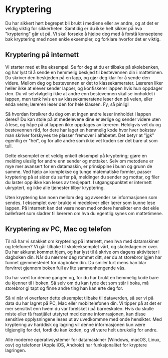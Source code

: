 # Kryptering

Du har sikkert hørt begrepet bli brukt i mediene eller av andre, og at det er veldig viktig for sikkerheten. Samtidig er du ikke helt sikker på hva "kryptering" går ut på. Vi skal forsøke å hjelpe deg med å forstå konseptene bak kryptering med noen enkle eksempler, og forklare hvorfor det er viktig.

## Kryptering på internett

Vi starter med et lite eksempel: Se for deg at du er tilbake på skolebenken, og har lyst til å sende en hemmelig beskjed til bestevennen din i mattetimen. Du skriver den beskjeden på en lapp, og gjør deg klar for å sende den videre. Mellom deg og bestevennen er det to klassekamerater. Læreren liker heller ikke at elever sender lapper, og konfiskerer lappen hvis hun oppdager den. Du vil selvfølgelig ikke at andre enn bestevennen skal se innholdet i lappen, men tenk hvis en av klassekameratene leser den på veien, eller enda verre; læreren leser den for hele klassen. Fy, så pinlig!

Så hvordan forsikrer du deg om at ingen andre leser innholdet i lappen deres? Du kan stole på at medelevene dine er ærlige og sender videre uten å lese, og håpe på at lappen ikke oppdages av læreren. Heldigvis vet du og bestevennen råd, for dere har laget en hemmelig kode hvor hver bokstav man skriver forskyves tre plasser fremover i alfabetet. Det betyr at "jgk" egentlig er "hei", og for alle andre som ikke vet koden ser det bare ut som tull.

Dette eksemplet er et veldig enkelt eksempel på kryptering; gjøre en melding uleslig for andre enn sender og mottaker. Selv om metodene er mye mer avansert for en datamaskin, er prinsippine i bunn og grunn de samme. Ved hjelp av komplekse og tunge matematiske formler, passer kryptering på at sider du surfer på, meldinger du sender og mottar, og filer du laster opp ikke kan leses av tredjepart. I utgangspunktet er internett ukryptert, og ikke alle tjenester tilbyr kryptering. 

Uten kryptering kan noen mellom deg og avsender se informasjonen som sendes. I eksemplet over brukte vi medelever eller lærer som kunne lese lappen. På internett kan det være noen med ondere hensikter enn det ekle bøllefrøet som sladrer til læreren om hva du egentlig synes om mattetimene.

## Kryptering av PC, Mac og telefon

Til nå har vi snakket om kryptering på internett, men hva med datamskiner og telefoner? Vi går tilbake til skoleeksemplet vårt, og skoledagen er over. Du har akkurat kommet hjem, og har lyst til å skrive om dagens aktiviteter i dagboken din. Når du nærmer deg rommet ditt, ser du at storebror igjen har funnet gjemmestedet for dagboken din. Du smiler lurt mens han blar forvirret gjennom boken full av lite sammenhengende vås.

Du har vært lur denne gangen og, for du har brukt en hemmelig kode bare du kjenner til i boken. Så selv om du kan tyde det som står i boka, må storebror gi tapt og finne andre ting han kan erte deg for.

Så vi når vi overfører dette eksemplet tilbake til dataverden, så ser vi på data du har lagret på PC, Mac eller mobiltelefonen din. Vi tipper på at det er mer sensitivt enn hvem du var forelsket i på barneskolen. Hvis du skulle miste eller få frastjålet utstyret med denne infomrasjonen, kan disse sensitive opplysningene leses ut av uvedkommne med onde hensikter. Med kryptering av harddisk og lagring vil denne informasjonen kun være tilgjenglig for det, fordi du kan koden, og vil være helt ubrukelig for andre.

Alle moderne operativsystemer for datamaskiner (Windows, macOS, Linux, osv) og telefoner (Apple iOS, Android) har funksjonalitet for kryptere lagringen.
